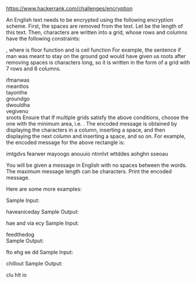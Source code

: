 https://www.hackerrank.com/challenges/encryption

An English text needs to be encrypted using the following encryption scheme. 
First, the spaces are removed from the text. Let  be the length of this text. 
Then, characters are written into a grid, whose rows and columns have the following constraints:

, where  is floor function and  is ceil function
For example, the sentence if man was meant to stay on the ground god would have given us roots after removing spaces is  characters long, so it is written in the form of a grid with 7 rows and 8 columns.

ifmanwas  
meanttos          
tayonthe  
groundgo  
dwouldha  
vegivenu  
sroots
Ensure that 
If multiple grids satisfy the above conditions, choose the one with the minimum area, i.e. .
The encoded message is obtained by displaying the characters in a column, inserting a space, and then displaying the next column and inserting a space, and so on. For example, the encoded message for the above rectangle is:

imtgdvs fearwer mayoogo anouuio ntnnlvt wttddes aohghn sseoau

You will be given a message in English with no spaces between the words. The maximum message length can be characters. Print the encoded message.

Here are some more examples:

Sample Input:

haveaniceday
Sample Output:

hae and via ecy
Sample Input:

feedthedog    
Sample Output:

fto ehg ee dd
Sample Input:

chillout
Sample Output:

clu hlt io
